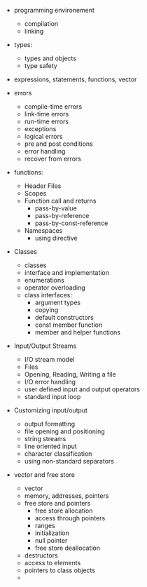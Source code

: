 - programming environement
  - compilation
  - linking

- types:
  - types and objects
  - type safety
- expressions, statements, functions, vector
- errors
  - compile-time errors
  - link-time errors
  - run-time errors
  - exceptions
  - logical errors
  - pre and post conditions
  - error handling
  - recover from errors

- functions:
  - Header Files
  - Scopes
  - Function call and returns
    - pass-by-value
    - pass-by-reference
    - pass-by-const-reference
  - Namespaces
    - using directive
- Classes
  - classes
  - interface and implementation
  - enumerations
  - operator overloading
  - class interfaces:
    - argument types
    - copying
    - default constructors
    - const member function
    - member and helper functions
  
- Input/Output Streams
  - I/O stream model
  - Files
  - Opening, Reading, Writing a file
  - I/O error handling
  - user defined input and output operators
  - standard input loop

- Customizing input/output
  - output formatting
  - file opening and positioning
  - string streams
  - line oriented input
  - character classification
  - using non-standard separators

- vector and free store
  - vector
  - memory, addresses, pointers
  - free store and pointers
    - free store allocation
    - access through pointers
    - ranges
    - initialization
    - null pointer
    - free store deallocation
  - destructors
  - access to elements
  - pointers to class objects
  - 